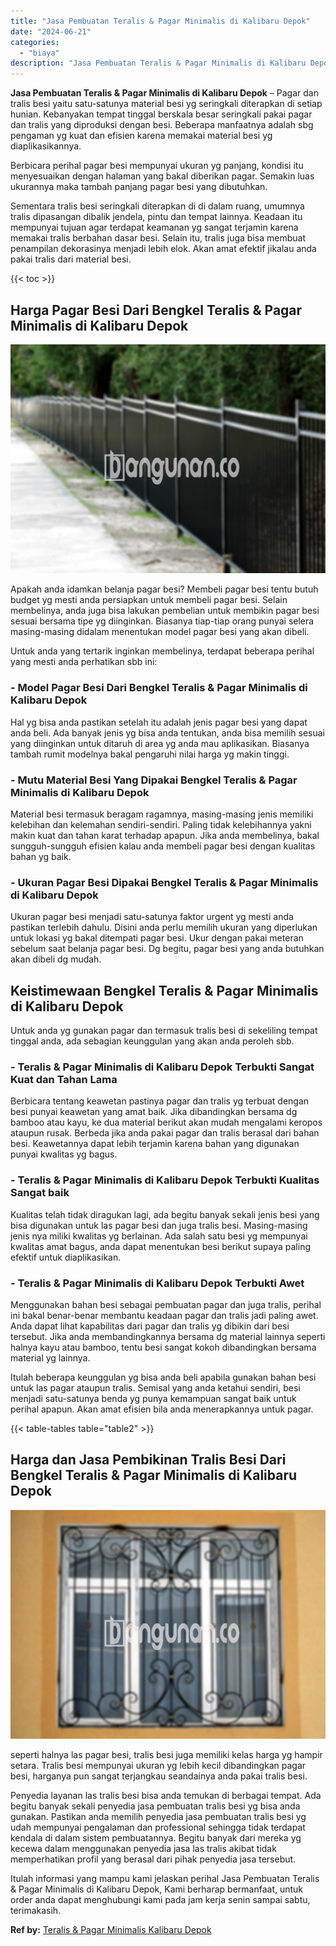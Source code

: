 ```yaml
---
title: "Jasa Pembuatan Teralis & Pagar Minimalis di Kalibaru Depok"
date: "2024-06-21"
categories: 
  - "biaya"
description: "Jasa Pembuatan Teralis & Pagar Minimalis di Kalibaru Depok. Itulah informasi yang mampu kami jelaskan perihal Jasa Pembuatan Teralis & Pagar Minimalis di Kal..."
---
```


**Jasa Pembuatan Teralis & Pagar Minimalis di Kalibaru Depok** – Pagar dan tralis besi yaitu satu-satunya material besi yg seringkali diterapkan di setiap hunian. Kebanyakan tempat tinggal berskala besar seringkali pakai pagar dan tralis yang diproduksi dengan besi. Beberapa manfaatnya adalah sbg pengaman yg kuat dan efisien karena memakai material besi yg diaplikasikannya.

Berbicara perihal pagar besi mempunyai ukuran yg panjang, kondisi itu menyesuaikan dengan halaman yang bakal diberikan pagar. Semakin luas ukurannya maka tambah panjang pagar besi yang dibutuhkan.

Sementara tralis besi seringkali diterapkan di di dalam ruang, umumnya tralis dipasangan dibalik jendela, pintu dan tempat lainnya. Keadaan itu mempunyai tujuan agar terdapat keamanan yg sangat terjamin karena memakai tralis berbahan dasar besi. Selain itu, tralis juga bisa membuat penampilan dekorasinya menjadi lebih elok. Akan amat efektif jikalau anda pakai tralis dari material besi.

{{< toc >}}

## Harga Pagar Besi Dari Bengkel Teralis & Pagar Minimalis di Kalibaru Depok

![Jasa Pembuatan Teralis & Pagar Minimalis di Kalibaru Depok](/images/pagar-minimalis-murah-64.png)

Apakah anda idamkan belanja pagar besi? Membeli pagar besi tentu butuh budget yg mesti anda persiapkan untuk membeli pagar besi. Selain membelinya, anda juga bisa lakukan pembelian untuk membikin pagar besi sesuai bersama tipe yg diinginkan. Biasanya tiap-tiap orang punyai selera masing-masing didalam menentukan model pagar besi yang akan dibeli.

Untuk anda yang tertarik inginkan membelinya, terdapat beberapa perihal yang mesti anda perhatikan sbb ini:
### \- Model Pagar Besi Dari Bengkel Teralis & Pagar Minimalis di Kalibaru Depok

Hal yg bisa anda pastikan setelah itu adalah jenis pagar besi yang dapat anda beli. Ada banyak jenis yg bisa anda tentukan, anda bisa memilih sesuai yang diinginkan untuk ditaruh di area yg anda mau aplikasikan. Biasanya tambah rumit modelnya bakal pengaruhi nilai harga yg makin tinggi.

### \- Mutu Material Besi Yang Dipakai Bengkel Teralis & Pagar Minimalis di Kalibaru Depok

Material besi termasuk beragam ragamnya, masing-masing jenis memiliki kelebihan dan kelemahan sendiri-sendiri. Paling tidak kelebihannya yakni makin kuat dan tahan karat terhadap apapun. Jika anda membelinya, bakal sungguh-sungguh efisien kalau anda membeli pagar besi dengan kualitas bahan yg baik.

### \- Ukuran Pagar Besi Dipakai Bengkel Teralis & Pagar Minimalis di Kalibaru Depok

Ukuran pagar besi menjadi satu-satunya faktor urgent yg mesti anda pastikan terlebih dahulu. Disini anda perlu memilih ukuran yang diperlukan untuk lokasi yg bakal ditempati pagar besi. Ukur dengan pakai meteran sebelum saat belanja pagar besi. Dg begitu, pagar besi yang anda butuhkan akan dibeli dg mudah.

## Keistimewaan Bengkel Teralis & Pagar Minimalis di Kalibaru Depok

Untuk anda yg gunakan pagar dan termasuk tralis besi di sekeliling tempat tinggal anda, ada sebagian keunggulan yang akan anda peroleh sbb.

### \- Teralis & Pagar Minimalis di Kalibaru Depok Terbukti Sangat Kuat dan Tahan Lama

Berbicara tentang keawetan pastinya pagar dan tralis yg terbuat dengan besi punyai keawetan yang amat baik. Jika dibandingkan bersama dg bamboo atau kayu, ke dua material berikut akan mudah mengalami keropos ataupun rusak. Berbeda jika anda pakai pagar dan tralis berasal dari bahan besi. Keawetannya dapat lebih terjamin karena bahan yang digunakan punyai kwalitas yg bagus.

### \- Teralis & Pagar Minimalis di Kalibaru Depok Terbukti Kualitas Sangat baik

Kualitas telah tidak diragukan lagi, ada begitu banyak sekali jenis besi yang bisa digunakan untuk las pagar besi dan juga tralis besi. Masing-masing jenis nya miliki kwalitas yg berlainan. Ada salah satu besi yg mempunyai kwalitas amat bagus, anda dapat menentukan besi berikut supaya paling efektif untuk diaplikasikan.

### \- Teralis & Pagar Minimalis di Kalibaru Depok Terbukti Awet

Menggunakan bahan besi sebagai pembuatan pagar dan juga tralis, perihal ini bakal benar-benar membantu keadaan pagar dan tralis jadi paling awet. Anda dapat lihat kapabilitas dari pagar dan tralis yg dibikin dari besi tersebut. Jika anda membandingkannya bersama dg material lainnya seperti halnya kayu atau bamboo, tentu besi sangat kokoh dibandingkan bersama material yg lainnya.

Itulah beberapa keunggulan yg bisa anda beli apabila gunakan bahan besi untuk las pagar ataupun tralis. Semisal yang anda ketahui sendiri, besi menjadi satu-satunya benda yg punya kemampuan sangat baik untuk perihal apapun. Akan amat efisien bila anda menerapkannya untuk pagar.

{{< table-tables table="table2" >}}

## Harga dan Jasa Pembikinan Tralis Besi Dari Bengkel Teralis & Pagar Minimalis di Kalibaru Depok

![Jasa Pembuatan Teralis & Pagar Minimalis di Kalibaru Depok](/images/teralis-minimalis-murah-26.png)

seperti halnya las pagar besi, tralis besi juga memiliki kelas harga yg hampir setara. Tralis besi mempunyai ukuran yg lebih kecil dibandingkan pagar besi, harganya pun sangat terjangkau seandainya anda pakai tralis besi.

Penyedia layanan las tralis besi bisa anda temukan di berbagai tempat. Ada begitu banyak sekali penyedia jasa pembuatan tralis besi yg bisa anda gunakan. Pastikan anda memilih penyedia jasa pembuatan tralis besi yg udah mempunyai pengalaman dan professional sehingga tidak terdapat kendala di dalam sistem pembuatannya. Begitu banyak dari mereka yg kecewa dalam menggunakan penyedia jasa las tralis akibat tidak memperhatikan profil yang berasal dari pihak penyedia jasa tersebut.

Itulah informasi yang mampu kami jelaskan perihal Jasa Pembuatan Teralis & Pagar Minimalis di Kalibaru Depok, Kami berharap bermanfaat, untuk order anda dapat menghubungi kami pada jam kerja senin sampai sabtu, terimakasih.

**Ref by:** [Teralis & Pagar Minimalis Kalibaru Depok](https://id.wikipedia.org/wiki/Teralis)
